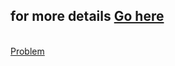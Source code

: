 
## for more details <a href="https://l.facebook.com/l.php?u=https%3A%2F%2Fen.m.wikibooks.org%2Fwiki%2FMore_C%252B%252B_Idioms%2FErase-Remove%3Ffbclid%3DIwAR2omFISM_1mimJUY7lqqpGuXekh9Tv9gWDDsqA44oyCc_Zfa1xRMcVzxFY&h=AT36tc8ZuUTaRSRCRB8htOmoAn1ar3mQQvFXPKlYdEm40-hmYdK8vrpVm1ohpSg7NB1v7GBsgNruDrINcIyENtHvtgtjNbDzkE0VLa-2SmZSxdJsaUWwJ4f5Mb-jrOcpRMrvUg">Go here</a>

<br>
<a href="https://codeforces.com/contest/75/problem/A">Problem</a>
